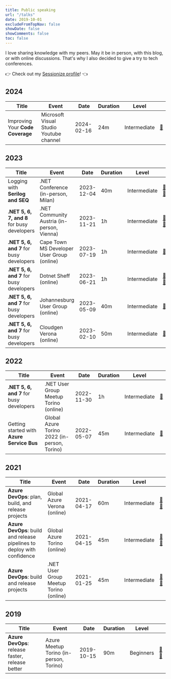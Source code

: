 ```yaml
---
title: Public speaking
url: "/talks"
date: 2019-10-01
excludeFromTopNav: false
showDate: false
showComments: false
toc: false
---
```


I love sharing knowledge with my peers. May it be in person, with this blog, or with online discussions.
That's why I also decided to give a try to tech conferences.

👉 Check out my [Sessionize profile](https://sessionize.com/davide-bellone/)! 👈

## 2024

| Title                            | Event                                   | Date       | Duration | Level        |                                                   |
| -------------------------------- | --------------------------------------- | ---------- | -------- | ------------ | ------------------------------------------------- |
| Improving Your **Code Coverage** | Microsoft Visual Studio Youtube channel | 2024-02-16 | 24m      | Intermediate | [🎥](https://www.youtube.com/watch?v=R80G3LJ6ZWc) |

## 2023

| Title                                       | Event                                      | Date       | Duration | Level        |                                                                                                                                                                              |
| ------------------------------------------- | ------------------------------------------ | ---------- | -------- | ------------ | ---------------------------------------------------------------------------------------------------------------------------------------------------------------------------- |
| Logging with **Serilog and SEQ**            | .NET Conference (in-person, Milan)         | 2023-12-04 | 40m      | Intermediate | [🎥](https://www.ugidotnet.org/e/sessione/3311/-NET-Serilog-e-SEQ--un-buon-trio-per-loggare-facilmente) [🔗](https://www.ugidotnet.org/e/3281/dotNET-Conference-Italia-2023) |
| **.NET 5, 6, 7, and 8** for busy developers | .NET Community Austria (in-person, Vienna) | 2023-11-21 | 1h       | Intermediate | [🎥](https://www.youtube.com/watch?v=bMBMZOKInnE) [🔗](https://www.meetup.com/it-IT/dotnet-austria/events/297032425/)                                                        |
| **.NET 5, 6, and 7** for busy developers    | Cape Town MS Developer User Group (online) | 2023-07-19 | 1h       | Intermediate | [🔗](https://www.meetup.com/it-IT/cape-town-ms-dev-user-group/events/293879629/)                                                                                             |
| **.NET 5, 6, and 7** for busy developers    | Dotnet Sheff (online)                      | 2023-06-21 | 1h       | Intermediate | [🎥](https://www.youtube.com/watch?v=Wj_2g_P1lDw) [🔗](https://www.meetup.com/it-IT/dotnetsheff/events/292550572/)                                                           |
| **.NET 5, 6, and 7** for busy developers    | Johannesburg User Group (online)           | 2023-05-09 | 40m      | Intermediate | [🔗](https://www.meetup.com/it-IT/johannesburg-ms-dev-user-group/events/293190230/)                                                                                          |
| **.NET 5, 6, and 7** for busy developers    | Cloudgen Verona (online)                   | 2023-02-10 | 50m      | Intermediate | [🔗](https://cloudgen.it/agenda-codegen-2023/)                                                                                                                               |

## 2022

| Title                                      | Event                                        | Date       | Duration | Level        |                                                                            |
| ------------------------------------------ | -------------------------------------------- | ---------- | -------- | ------------ | -------------------------------------------------------------------------- |
| **.NET 5, 6, and 7** for busy developers   | .NET User Group Meetup Torino (online)       | 2022-11-30 | 1h       | Intermediate | [🔗](https://www.meetup.com/it-IT/torino-net-user-group/events/290017416/) |
| Getting started with **Azure Service Bus** | Global Azure Torino 2022 (in-person, Torino) | 2022-05-07 | 45m      | Intermediate | [🔗](https://globalazuretorino.welol.it/)                                  |

## 2021

| Title                                                                   | Event                                  | Date       | Duration | Level        |                                                                                                            |
| ----------------------------------------------------------------------- | -------------------------------------- | ---------- | -------- | ------------ | ---------------------------------------------------------------------------------------------------------- |
| **Azure DevOps**: plan, build, and release projects                     | Global Azure Verona (online)           | 2021-04-17 | 60m      | Intermediate | [🎥](https://www.youtube.com/watch?v=HX1OVbPNR_I) [🔗](https://global-azure-2021.azurewebsites.net/agenda) |
| **Azure DevOps**: build and release pipelines to deploy with confidence | Global Azure Torino (online)           | 2021-04-15 | 45m      | Intermediate | [🎥](https://youtu.be/QSm3zTCeOFo?t=5125) [🔗](https://globalazuretorino.welol.it/speakers-2021/)          |
| **Azure DevOps**: build and release projects                            | .NET User Group Meetup Torino (online) | 2021-01-25 | 45m      | Intermediate | [🎥](https://www.youtube.com/watch?v=cszxbDQ7hfs) [🔗](https://community.codemotion.com/torino-.net)       |

## 2019

| Title                                            | Event                                   | Date       | Duration | Level     |                                                                                                                    |
| ------------------------------------------------ | --------------------------------------- | ---------- | -------- | --------- | ------------------------------------------------------------------------------------------------------------------ |
| **Azure DevOps**: release faster, release better | Azure Meetup Torino (in-person, Torino) | 2019-10-15 | 90m      | Beginners | [🎥](https://www.youtube.com/watch?v=hSCwzEm4M1A) [🔗](https://www.meetup.com/it-IT/Meetup-Microsoft-Azure-Torino) |

<script type="text/javascript" src="https://sessionize.com/api/speaker/sessions/663ad0ce-b9ce-48f5-8d11-a7bab1a6f946/0x1x3fb393x"></script>
